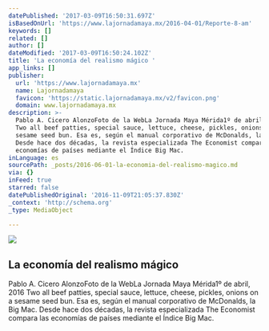 ```yaml
---
datePublished: '2017-03-09T16:50:31.697Z'
isBasedOnUrl: 'https://www.lajornadamaya.mx/2016-04-01/Reporte-8-am'
keywords: []
related: []
author: []
dateModified: '2017-03-09T16:50:24.102Z'
title: 'La economía del realismo mágico '
app_links: []
publisher:
  url: 'https://www.lajornadamaya.mx'
  name: Lajornadamaya
  favicon: 'https://static.lajornadamaya.mx/v2/favicon.png'
  domain: www.lajornadamaya.mx
description: >-
  Pablo A. Cicero AlonzoFoto de la WebLa Jornada Maya Mérida1º de abril, 2016
  Two all beef patties, special sauce, lettuce, cheese, pickles, onions on a
  sesame seed bun. Esa es, según el manual corporativo de McDonalds, la Big Mac.
  Desde hace dos décadas, la revista especializada The Economist compara las
  economías de países mediante el Índice Big Mac.
inLanguage: es
sourcePath: _posts/2016-06-01-la-economia-del-realismo-magico.md
via: {}
inFeed: true
starred: false
datePublishedOriginal: '2016-11-09T21:05:37.830Z'
_context: 'http://schema.org'
_type: MediaObject

---
```

<article style=""><img src="https://s3-us-west-2.amazonaws.com/the-grid-img/p/ee5c6fcd6147c3e523047577f6add3913beb3c06.jpg" /><h1>La economía del realismo mágico </h1><p>Pablo A. Cicero AlonzoFoto de la WebLa Jornada Maya Mérida1º de abril, 2016 Two all beef patties, special sauce, lettuce, cheese, pickles, onions on a sesame seed bun. Esa es, según el manual corporativo de McDonalds, la Big Mac. Desde hace dos décadas, la revista especializada The Economist compara las economías de países mediante el Índice Big Mac.</p></article>